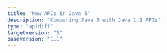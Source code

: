 ```yaml
---
title: "New APIs in Java 5"
description: "Comparing Java 5 with Java 1.1 APIs"
type: "apidiff"
targetversion: "5"
baseversion: "1.1"
---
```

